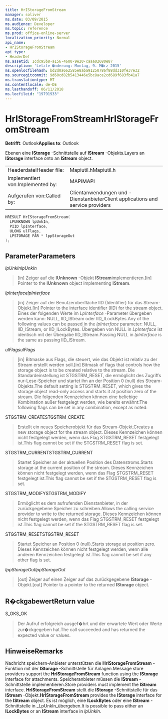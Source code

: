 ```yaml
---
title: HrIStorageFromStream
manager: soliver
ms.date: 03/09/2015
ms.audience: Developer
ms.topic: reference
ms.prod: office-online-server
localization_priority: Normal
api_name:
- HrIStorageFromStream
api_type:
- HeaderDef
ms.assetid: 1cdc95b8-a156-4600-9e20-caaa02680e87
description: 'Letzte �nderung: Montag, 9. M�rz 2015'
ms.openlocfilehash: bd2d0a662585e8aba91250786f88dd310fe37e32
ms.sourcegitcommit: 9d60cd82b5413446e5bc8ace2cd689f683fb41a7
ms.translationtype: MT
ms.contentlocale: de-DE
ms.lasthandoff: 06/11/2018
ms.locfileid: "19791933"
---
```

# <a name="hristoragefromstream"></a><span data-ttu-id="7f6c8-103">HrIStorageFromStream</span><span class="sxs-lookup"><span data-stu-id="7f6c8-103">HrIStorageFromStream</span></span>

  
  
<span data-ttu-id="7f6c8-104">**Betrifft**: Outlook</span><span class="sxs-lookup"><span data-stu-id="7f6c8-104">**Applies to**: Outlook</span></span> 
  
<span data-ttu-id="7f6c8-105">Ebenen eine **IStorage** -Schnittstelle auf **IStream** -Objekts.</span><span class="sxs-lookup"><span data-stu-id="7f6c8-105">Layers an **IStorage** interface onto an **IStream** object.</span></span> 
  
|||
|:-----|:-----|
|<span data-ttu-id="7f6c8-106">Headerdatei</span><span class="sxs-lookup"><span data-stu-id="7f6c8-106">Header file:</span></span>  <br/> |<span data-ttu-id="7f6c8-107">Mapiutil.h</span><span class="sxs-lookup"><span data-stu-id="7f6c8-107">Mapiutil.h</span></span>  <br/> |
|<span data-ttu-id="7f6c8-108">Implementiert von:</span><span class="sxs-lookup"><span data-stu-id="7f6c8-108">Implemented by:</span></span>  <br/> |<span data-ttu-id="7f6c8-109">MAPI</span><span class="sxs-lookup"><span data-stu-id="7f6c8-109">MAPI</span></span>  <br/> |
|<span data-ttu-id="7f6c8-110">Aufgerufen von:</span><span class="sxs-lookup"><span data-stu-id="7f6c8-110">Called by:</span></span>  <br/> |<span data-ttu-id="7f6c8-111">Clientanwendungen und -Dienstanbieter</span><span class="sxs-lookup"><span data-stu-id="7f6c8-111">Client applications and service providers</span></span>  <br/> |
   
```cpp
HRESULT HrIStorageFromStream(
  LPUNKNOWN lpUnkIn,
  PIID lpInterface,
  ULONG ulFlags,
  LPSTORAGE FAR * lppStorageOut
);
```

## <a name="parameters"></a><span data-ttu-id="7f6c8-112">Parameter</span><span class="sxs-lookup"><span data-stu-id="7f6c8-112">Parameters</span></span>

 <span data-ttu-id="7f6c8-113">_lpUnkIn_</span><span class="sxs-lookup"><span data-stu-id="7f6c8-113">_lpUnkIn_</span></span>
  
> <span data-ttu-id="7f6c8-114">[in] Zeiger auf die **IUnknown** -Objekt **IStream**implementieren.</span><span class="sxs-lookup"><span data-stu-id="7f6c8-114">[in] Pointer to the **IUnknown** object implementing **IStream**.</span></span> 
    
 <span data-ttu-id="7f6c8-115">_lpInterface_</span><span class="sxs-lookup"><span data-stu-id="7f6c8-115">_lpInterface_</span></span>
  
> <span data-ttu-id="7f6c8-116">[in] Zeiger auf der Benutzeroberfläche IID (Identifier) für das Stream-Objekt.</span><span class="sxs-lookup"><span data-stu-id="7f6c8-116">[in] Pointer to the interface identifier (IID) for the stream object.</span></span> <span data-ttu-id="7f6c8-117">Eines der folgenden Werte im _LpInterface_ -Parameter übergeben werden kann: NULL, IID_IStream oder IID_ILockBytes.</span><span class="sxs-lookup"><span data-stu-id="7f6c8-117">Any of the following values can be passed in the  _lpInterface_ parameter: NULL, IID_IStream, or IID_ILockBytes.</span></span> <span data-ttu-id="7f6c8-118">Übergeben von NULL in _LpInterface_ ist identisch mit der Übergabe IID_IStream.</span><span class="sxs-lookup"><span data-stu-id="7f6c8-118">Passing NULL in  _lpInterface_ is the same as passing IID_IStream.</span></span> 
    
 <span data-ttu-id="7f6c8-119">_ulFlags_</span><span class="sxs-lookup"><span data-stu-id="7f6c8-119">_ulFlags_</span></span>
  
> <span data-ttu-id="7f6c8-120">[in] Bitmaske aus Flags, die steuert, wie das Objekt ist relativ zu der Stream erstellt werden soll.</span><span class="sxs-lookup"><span data-stu-id="7f6c8-120">[in] Bitmask of flags that controls how the storage object is to be created relative to the stream.</span></span> <span data-ttu-id="7f6c8-121">Die Standardeinstellung ist STGSTRM_RESET, die ermöglicht des Zugriffs nur-Lese-Speicher und startet ihn an der Position 0 (null) des Stream-Objekts.</span><span class="sxs-lookup"><span data-stu-id="7f6c8-121">The default setting is STGSTRM_RESET, which gives the storage object read-only access and starts it at position zero of the stream.</span></span> <span data-ttu-id="7f6c8-122">Die folgenden Kennzeichen können eine beliebige Kombination außer festgelegt werden, wie bereits erwähnt:</span><span class="sxs-lookup"><span data-stu-id="7f6c8-122">The following flags can be set in any combination, except as noted:</span></span>
    
<span data-ttu-id="7f6c8-123">STGSTRM_CREATE</span><span class="sxs-lookup"><span data-stu-id="7f6c8-123">STGSTRM_CREATE</span></span> 
  
> <span data-ttu-id="7f6c8-124">Erstellt ein neues Speicherobjekt für das Stream-Objekt.</span><span class="sxs-lookup"><span data-stu-id="7f6c8-124">Creates a new storage object for the stream object.</span></span> <span data-ttu-id="7f6c8-125">Dieses Kennzeichen können nicht festgelegt werden, wenn das Flag STGSTRM_RESET festgelegt ist.</span><span class="sxs-lookup"><span data-stu-id="7f6c8-125">This flag cannot be set if the STGSTRM_RESET flag is set.</span></span> 
    
<span data-ttu-id="7f6c8-126">STGSTRM_CURRENT</span><span class="sxs-lookup"><span data-stu-id="7f6c8-126">STGSTRM_CURRENT</span></span> 
  
> <span data-ttu-id="7f6c8-127">Startet Speicher an der aktuellen Position des Datenstroms.</span><span class="sxs-lookup"><span data-stu-id="7f6c8-127">Starts storage at the current position of the stream.</span></span> <span data-ttu-id="7f6c8-128">Dieses Kennzeichen können nicht festgelegt werden, wenn das Flag STGSTRM_RESET festgelegt ist.</span><span class="sxs-lookup"><span data-stu-id="7f6c8-128">This flag cannot be set if the STGSTRM_RESET flag is set.</span></span> 
    
<span data-ttu-id="7f6c8-129">STGSTRM_MODIFY</span><span class="sxs-lookup"><span data-stu-id="7f6c8-129">STGSTRM_MODIFY</span></span> 
  
> <span data-ttu-id="7f6c8-130">Ermöglicht es dem aufrufenden Dienstanbieter, in der zurückgegebene Speicher zu schreiben.</span><span class="sxs-lookup"><span data-stu-id="7f6c8-130">Allows the calling service provider to write to the returned storage.</span></span> <span data-ttu-id="7f6c8-131">Dieses Kennzeichen können nicht festgelegt werden, wenn das Flag STGSTRM_RESET festgelegt ist.</span><span class="sxs-lookup"><span data-stu-id="7f6c8-131">This flag cannot be set if the STGSTRM_RESET flag is set.</span></span> 
    
<span data-ttu-id="7f6c8-132">STGSTRM_RESET</span><span class="sxs-lookup"><span data-stu-id="7f6c8-132">STGSTRM_RESET</span></span> 
  
> <span data-ttu-id="7f6c8-133">Startet Speicher an Position 0 (null).</span><span class="sxs-lookup"><span data-stu-id="7f6c8-133">Starts storage at position zero.</span></span> <span data-ttu-id="7f6c8-134">Dieses Kennzeichen können nicht festgelegt werden, wenn alle anderen Kennzeichen festgelegt ist.</span><span class="sxs-lookup"><span data-stu-id="7f6c8-134">This flag cannot be set if any other flag is set.</span></span> 
    
 <span data-ttu-id="7f6c8-135">_lppStorageOut_</span><span class="sxs-lookup"><span data-stu-id="7f6c8-135">_lppStorageOut_</span></span>
  
> <span data-ttu-id="7f6c8-136">[out] Zeiger auf einen Zeiger auf das zurückgegebene **IStorage** -Objekt.</span><span class="sxs-lookup"><span data-stu-id="7f6c8-136">[out] Pointer to a pointer to the returned **IStorage** object.</span></span> 
    
## <a name="return-value"></a><span data-ttu-id="7f6c8-137">R�ckgabewert</span><span class="sxs-lookup"><span data-stu-id="7f6c8-137">Return value</span></span>

<span data-ttu-id="7f6c8-138">S_OK</span><span class="sxs-lookup"><span data-stu-id="7f6c8-138">S_OK</span></span> 
  
> <span data-ttu-id="7f6c8-139">Der Aufruf erfolgreich ausgef�hrt und der erwartete Wert oder Werte zur�ckgegeben hat.</span><span class="sxs-lookup"><span data-stu-id="7f6c8-139">The call succeeded and has returned the expected value or values.</span></span>
    
## <a name="remarks"></a><span data-ttu-id="7f6c8-140">Hinweise</span><span class="sxs-lookup"><span data-stu-id="7f6c8-140">Remarks</span></span>

<span data-ttu-id="7f6c8-141">Nachricht speichern-Anbieter unterstützen die **HrIStorageFromStream** -Funktion mit der **IStorage** -Schnittstelle für Anlagen.</span><span class="sxs-lookup"><span data-stu-id="7f6c8-141">Message store providers support the **HrIStorageFromStream** function using the **IStorage** interface for attachments.</span></span> <span data-ttu-id="7f6c8-142">Speicheranbieter müssen die **IStream** -Schnittstelle implementieren.</span><span class="sxs-lookup"><span data-stu-id="7f6c8-142">Store providers must implement the **IStream** interface.</span></span> <span data-ttu-id="7f6c8-143">**HrIStorageFromStream** stellt die **IStorage** -Schnittstelle für das **IStream** -Objekt.</span><span class="sxs-lookup"><span data-stu-id="7f6c8-143">**HrIStorageFromStream** provides the **IStorage** interface for the **IStream** object.</span></span> <span data-ttu-id="7f6c8-144">Es ist möglich, eine **ILockBytes** oder eine **IStream** -Schnittstelle in _LpUnkIn_übergeben.</span><span class="sxs-lookup"><span data-stu-id="7f6c8-144">It is possible to pass either an **ILockBytes** or an **IStream** interface in  _lpUnkIn_.</span></span> 
  

